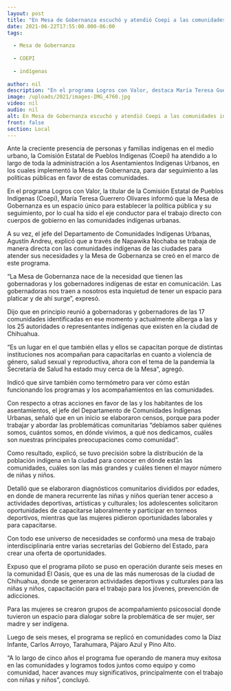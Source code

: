 ```yaml
---
layout: post
title: "En Mesa de Gobernanza escuchó y atendió Coepi a las comunidades indígenas urbanas"
date: 2021-06-22T17:55:00.000-06:00
tags:
  
  - Mesa de Gobernanza
  
  - COEPI
  
  - indígenas
  
author: nil
description: "En el programa Logros con Valor, destaca María Teresa Guerrero el alcance de Napawika Nochaba para atender de manera directa a las comunidades de pueblos originarios que residen en las ciudades; se realizó un censo y se escucharon a los distintos grupos"
image: /uploads/2021/images-IMG_4760.jpg
video: nil
audio: nil
alt: En Mesa de Gobernanza escuchó y atendió Coepi a las comunidades indígenas urbanas
front: false
section: Local
---
```


Ante la creciente presencia de personas y familias indígenas en el medio urbano, la Comisión Estatal de Pueblos Indígenas (Coepi) ha atendido a lo largo de toda la administración a los Asentamientos Indígenas Urbanos, en los cuales implementó la Mesa de Gobernanza, para dar seguimiento a las políticas públicas en favor de estas comunidades.

 

En el programa Logros con Valor, la titular de la Comisión Estatal de Pueblos Indígenas (Coepi), María Teresa Guerrero Olivares informó que la Mesa de Gobernanza es un espacio único para establecer la política pública y su seguimiento, por lo cual ha sido el eje conductor para el trabajo directo con cuerpos de gobierno en las comunidades indígenas urbanas.

 

A su vez, el jefe del Departamento de Comunidades Indígenas Urbanas, Agustín Andreu, explicó que a través de Napawika Nochaba se trabaja de manera directa con las comunidades indígenas de las ciudades para atender sus necesidades y la Mesa de Gobernanza se creó en el marco de este programa.

 

“La Mesa de Gobernanza nace de la necesidad que tienen las gobernadoras y los gobernadores indígenas de estar en comunicación. Las gobernadoras nos traen a nosotros esta inquietud de tener un espacio para platicar y de ahí surge”, expresó.

 

Dijo que en principio reunió a gobernadoras y gobernadores de las 17 comunidades identificadas en ese momento y actualmente alberga a las y los 25 autoridades o representantes indígenas que existen en la ciudad de Chihuahua.

 

“Es un lugar en el que también ellas y ellos se capacitan porque de distintas instituciones nos acompañan para capacitarlas en cuanto a violencia de género, salud sexual y reproductiva, ahora con el tema de la pandemia la Secretaría de Salud ha estado muy cerca de la Mesa”, agregó.

 

Indicó que sirve también como termómetro para ver cómo están funcionando los programas y los acompañamientos en las comunidades.

 

Con respecto a otras acciones en favor de las y los habitantes de los asentamientos, el jefe del Departamento de Comunidades Indígenas Urbanas, señaló que en un inicio se elaboraron censos, porque para poder trabajar y abordar las problemáticas comunitarias “debíamos saber quiénes somos, cuántos somos, en dónde vivimos, a qué nos dedicamos, cuáles son nuestras principales preocupaciones como comunidad”.

 

Como resultado, explicó, se tuvo precisión sobre la distribución de la población indígena en la ciudad para conocer en dónde están las comunidades, cuáles son las más grandes y cuáles tienen el mayor número de niñas y niños.

 

Detalló que se elaboraron diagnósticos comunitarios divididos por edades, en donde de manera recurrente las niñas y niños querían tener acceso a actividades deportivas, artísticas y culturales; los adolescentes solicitaron oportunidades de capacitarse laboralmente y participar en torneos deportivos, mientras que las mujeres pidieron oportunidades laborales y para capacitarse.

 

Con todo ese universo de necesidades se conformó una mesa de trabajo interdisciplinaria entre varias secretarías del Gobierno del Estado, para crear una oferta de oportunidades.

 

Expuso que el programa piloto se puso en operación durante seis meses en la comunidad El Oasis, que es una de las más numerosas de la ciudad de Chihuahua, donde se generaron actividades deportivas y culturales para las niñas y niños, capacitación para el trabajo para los jóvenes, prevención de adicciones.

 

Para las mujeres se crearon grupos de acompañamiento psicosocial donde tuvieron un espacio para dialogar sobre la problemática de ser mujer, ser madre y ser indígena.

 

Luego de seis meses, el programa se replicó en comunidades como la Díaz Infante, Carlos Arroyo, Tarahumara, Pájaro Azul y Pino Alto.

 

 “A lo largo de cinco años el programa fue operando de manera muy exitosa en las comunidades y logramos todos juntos como equipo y como comunidad, hacer avances muy significativos, principalmente con el trabajo con niñas y niños”, concluyó.